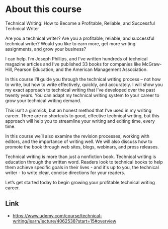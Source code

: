 # About this course
Technical Writing: How to Become a Profitable, Reliable, and Successful Technical Writer

Are you a technical writer? Are you a profitable, reliable, and successful technical writer? Would you like to earn more, get more writing assignments, and grow your business?

I can help. I’m Joseph Phillips, and I’ve written hundreds of technical magazine articles and I’ve published 33 books for companies like McGraw-Hill, Pearson Education, and the American Management Association.

In this course I’ll guide you through the technical writing process – not how to write, but how to write effectively, quickly, and accurately. I will show you my exact approach to technical writing that I’ve developed over the past twenty years. You can adapt my technical writing system to your career to grow your technical writing demand.

This isn’t a gimmick, but an honest method that I’ve used in my writing career. There are no shortcuts to good, effective technical writing, but this approach will help you to streamline your writing and editing time, every time.

In this course we’ll also examine the revision processes, working with editors, and the importance of writing well. We will also discuss how to promote the book through web sites, blogs, webinars, and press releases.

Technical writing is more than just a nonfiction book. Technical writing is education through the written word. Readers look to technical books to help them achieve specific goals in their lives - and it's up to you, the technical writer - to write clear, concise directions for your readers.

Let’s get started today to begin growing your profitable technical writing career.

## Link
- https://www.udemy.com/course/technical-writing/learn/lecture/4062538?start=15#overview
